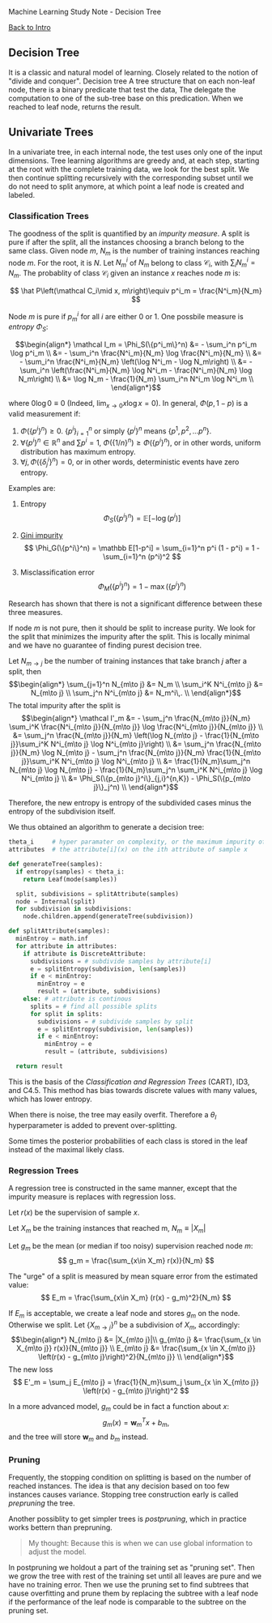 Machine Learning Study Note - Decision Tree

[Back to Intro](/read.php?page=machine-learning/intro)

## Decision Tree

It is a classic and natural model of learning. Closely related to the notion of "divide and conquer".
Decision tree A tree structure that on each non-leaf node, there is a binary predicate that test the data, The delegate the computation to one of the sub-tree base on this predication. When we reached to leaf node, returns the result.

## Univariate Trees

In a univariate tree, in each internal node, the test uses only one of the input dimensions. Tree learning algorithms are greedy and, at each step, starting at the root with the complete training data, we look for the best split. We then continue splitting recursively
with the corresponding subset until we do not need to split anymore, at which point a leaf node is created and labeled.

### Classification Trees

The goodness of the split is quantified by an *impurity measure*.
A split is pure if after the split, all the instances choosing a branch belong to the same class. Given node $m$, $N_m$ is the number of training instances reaching node $m$. For the root, it is $N$. Let $N^i_m$ of $N_m$ belong to class $\mathcal C_i$, with $\sum_i N^i_m = N_m$. The probablity of class $\mathcal C_i$ given an instance $x$ reaches node $m$ is:

$$
\hat P\left(\mathcal C_i\mid x, m\right)\equiv p^i_m = \frac{N^i_m}{N_m}
$$

Node $m$ is pure if $p^i_m$ for all $i$ are either 0 or 1. One possbile measure is *entropy* $\Phi_S$:

$$\begin{align*}
\mathcal I_m = \Phi_S(\{p^i_m\}^n) &= - \sum_i^n p^i_m \log p^i_m \\
&= - \sum_i^n \frac{N^i_m}{N_m} \log \frac{N^i_m}{N_m} \\
&= - \sum_i^n \frac{N^i_m}{N_m} \left(\log N^i_m - \log N_m\right) \\
&= - \sum_i^n \left(\frac{N^i_m}{N_m} \log N^i_m - \frac{N^i_m}{N_m} \log N_m\right) \\
&= \log N_m - \frac{1}{N_m} \sum_i^n N^i_m \log N^i_m \\
\end{align*}$$

where $0 \log 0 \equiv 0$ (Indeed, $\lim_{x\to 0}x\log x = 0$). In general, $\Phi(p, 1-p)$ is a valid measurement if:

1. $\Phi(\{p^i\}^n) \geq 0$. $\{p^i\}^n_{i=1}$ or simply $\{p^i\}^n$ means $\{p^1, p^2, ... p^n\}$.
1. $\forall \{p^i\}^n \in \mathbb R^n$ and $\sum p^i = 1$, $\Phi(\{1/n\}^n) \geq \Phi(\{p^i\}^n)$, or in other words, uniform distribution has maximum entropy.
1. $\forall j, \Phi(\{\delta^i_j\}^n) = 0$, or in other words, deterministic events have zero entropy.

Examples are:

1. Entropy
$$
\Phi_S(\{p^i\}^n) = \mathbb E[-\log(p^i)]
$$

2. [Gini impurity](https://en.wikipedia.org/wiki/Decision_tree_learning#Gini_impurity)
$$
\Phi_G(\{p^i\}^n) = \mathbb E[1-p^i] = \sum_{i=1}^n p^i (1 - p^i) = 1 - \sum_{i=1}^n (p^i)^2
$$

3. Misclassification error
$$
\Phi_M(\{p^i\}^n) = 1 - \max(\{p^i\}^n)
$$

Research has shown that there is not a significant difference between these three measures.

If node $m$ is not pure, then it should be split to increase purity.
We look for the split that minimizes the impurity after the split. This is locally minimal and we have no guarantee of finding purest decision tree.

Let $N_{m\to j}$ be the number of training instances that take branch $j$ after a split, then
$$\begin{align*}
\sum_{j=1}^n N_{m\to j} &= N_m \\
\sum_i^K N^i_{m\to j} &= N_{m\to j} \\
\sum_j^n N^i_{m\to j} &= N_m^i\,. \\
\end{align*}$$
The total impurity after the split is
$$\begin{align*}
\mathcal I'_m &= - \sum_j^n \frac{N_{m\to j}}{N_m} \sum_i^K \frac{N^i_{m\to j}}{N_{m\to j}} \log \frac{N^i_{m\to j}}{N_{m\to j}} \\
&= \sum_j^n \frac{N_{m\to j}}{N_m} \left(\log N_{m\to j} - \frac{1}{N_{m\to j}}\sum_i^K N^i_{m\to j} \log N^i_{m\to j}\right) \\
&= \sum_j^n \frac{N_{m\to j}}{N_m} \log N_{m\to j} - \sum_j^n \frac{N_{m\to j}}{N_m} \frac{1}{N_{m\to j}}\sum_i^K N^i_{m\to j} \log N^i_{m\to j} \\
&= \frac{1}{N_m}\sum_j^n N_{m\to j} \log N_{m\to j} - \frac{1}{N_m}\sum_j^n \sum_i^K N^i_{m\to j} \log N^i_{m\to j} \\
&= \Phi_S(\{p_{m\to j}^i\}_{j,i}^{n,K}) - \Phi_S(\{p_{m\to j}\}_j^n) \\
\end{align*}$$

Therefore, the new entropy is entropy of the subdivided cases minus the entropy of the subdivision itself.

We thus obtained an algorithm to generate a decision tree:

```python
theta_i     # hyper paramater on complexity, or the maximum impurity of a leaf
attributes  # the attribute[i](x) on the ith attribute of sample x

def generateTree(samples):
  if entropy(samples) < theta_i:
    return Leaf(mode(samples))

  split, subdivisions = splitAttribute(samples)
  node = Internal(split)
  for subdivision in subdivisions:
    node.children.append(generateTree(subdivision))

def splitAttribute(samples):
  minEntroy = math.inf
  for attribute in attributes:
    if attribute is DiscreteAttribute:
      subdivisions = # subdivide samples by attribute[i]
      e = splitEntropy(subdivision, len(samples))
      if e < minEntroy:
        minEntroy = e
        result = (attribute, subdivisions)
    else: # attribute is continous
      splits = # find all possible splits
      for split in splits:
        subdivisions = # subdivide samples by split
        e = splitEntropy(subdivision, len(samples))
        if e < minEntroy:
          minEntroy = e
          result = (attribute, subdivisions)

  return result
```

This is the basis of the _Classification and Regression Trees_ (CART), ID3, and C4.5.
This method has bias towards discrete values with many values, which has lower entropy.

When there is noise, the tree may easily overfit. Therefore a $\theta_I$ hyperparameter is added to prevent over-splitting.

Some times the posterior probabilities of each class is stored in the leaf instead of the maximal likely class.

### Regression Trees
A regression tree is constructed in the same manner, except that the impurity measure is replaces with regression loss.

Let $r(x)$ be the supervision of sample $x$.

Let ${X_m}$ be the training instances that reached m, $N_m \equiv |X_m|$

Let $g_m$ be the mean (or median if too noisy) supervision reached node $m$:
$$
g_m = \frac{\sum_{x\in X_m} r(x)}{N_m}
$$

The "urge" of a split is measured by mean square error from the estimated value:
$$
E_m = \frac{\sum_{x\in X_m} (r(x) - g_m)^2}{N_m}
$$

If $E_m$ is acceptable, we create a leaf node and stores $g_m$ on the node. Otherwise we split.
Let $\{X_{m\to j}\}^n$ be a subdivision of ${X_m}$, accordingly:
$$\begin{align*}
N_{m\to j} &= |X_{m\to j}|\\
g_{m\to j} &= \frac{\sum_{x \in X_{m\to j}} r(x)}{N_{m\to j}} \\
E_{m\to j} &= \frac{\sum_{x \in X_{m\to j}} \left(r(x) - g_{m\to j}\right)^2}{N_{m\to j}} \\
\end{align*}$$
The new loss
$$
E'_m = \sum_j E_{m\to j} = \frac{1}{N_m}\sum_j \sum_{x \in X_{m\to j}} \left(r(x) - g_{m\to j}\right)^2
$$

In a more advanced model, $g_m$ could be in fact a function about $x$:
$$
g_m(x) = \mathbf w_m{}^T x + b_m,
$$
and the tree will store $\mathbf w_m$ and $b_m$ instead.

### Pruning
Frequently, the stopping condition on splitting is based on the number of reached instances. The idea is that any decision based on too few instances causes variance. Stopping tree construction early is called _prepruning_ the tree.

Another possiblity to get simpler trees is _postpruning_, which in practice works bettern than prepruning.

> My thought: Because this is when we can use global information to adjust the model.

In postpruning we holdout a part of the training set as "pruning set". Then we grow the tree with rest of the training set until all leaves are pure and we have no training error. Then we use the pruning set to find subtrees that cause overfitting and prune them by replacing the subtree with a leaf node if the performance of the leaf node is comparable to the subtree on the pruning set.